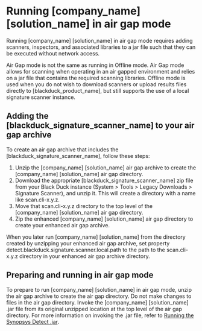 # Running [company_name] [solution_name] in air gap mode

Running [company_name] [solution_name] in air gap mode requires adding scanners, inspectors, and associated libraries to a jar file such that they can be executed without network access.

<note type="note">Air Gap mode is not the same as running in Offline mode. Air Gap mode allows for scanning when operating in an air gapped environment and relies on a jar file that contains the required scanning libraries. Offline mode is used when you do not wish to download scanners or upload results files directly to [blackduck_product_name], but still supports the use of a local signature scanner instance.</note>

## Adding the [blackduck_signature_scanner_name] to your air gap archive

To create an air gap archive that includes the [blackduck_signature_scanner_name], follow these steps:

1. Unzip the [company_name] [solution_name] air gap archive to create the [company_name] [solution_name] air gap directory.
1. Download the appropriate [blackduck_signature_scanner_name] zip file from your Black Duck instance (System > Tools > Legacy Downloads > Signature Scanner), and unzip it. This will create a directory with a name like scan.cli-x.y.z.
1. Move that scan.cli-x.y.z directory to the top level of the [company_name] [solution_name] air gap directory.
1. Zip the enhanced [company_name] [solution_name] air gap directory to create your enhanced air gap archive.

When you later run [company_name] [solution_name] from the directory created by unzipping your enhanced air gap archive, set property detect.blackduck.signature.scanner.local.path to the path to the scan.cli-x.y.z directory in your enhanced air gap archive directory.

## Preparing and running in air gap mode

To prepare to run [company_name] [solution_name] in air gap mode, unzip the air gap archive to create the air gap directory.
Do not make changes to files in the air gap directory.
Invoke the [company_name] [solution_name] .jar file from its original unzipped location at the top level of the air gap directory.
For more information on invoking the .jar file, refer to [Running the Synopsys Detect .jar](../runningdetect/basics/runningjar.md).
